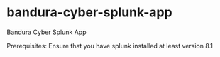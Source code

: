 # bandura-cyber-splunk-app

Bandura Cyber Splunk App

Prerequisites:
Ensure that you have splunk installed at least version 8.1
